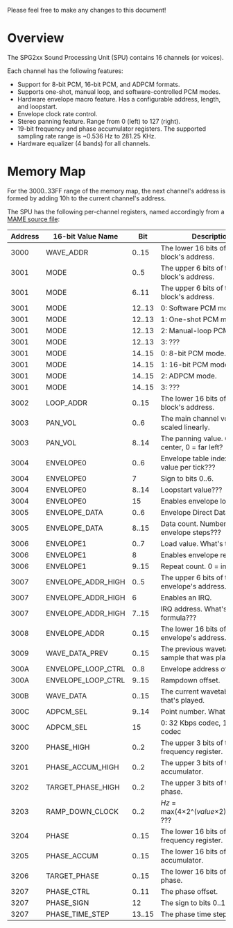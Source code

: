 Please feel free to make any changes to this document!

# Overview
The SPG2xx Sound Processing Unit (SPU) contains 16 channels (or voices).

Each channel has the following features:
* Support for 8-bit PCM, 16-bit PCM, and ADPCM formats.
* Supports one-shot, manual loop, and software-controlled PCM modes.
* Hardware envelope macro feature. Has a configurable address, length, and loopstart.
* Envelope clock rate control.
* Stereo panning feature. Range from 0 (left) to 127 (right).
* 19-bit frequency and phase accumulator registers. The supported sampling rate range is ~0.536 Hz to 281.25 KHz.
* Hardware equalizer (4 bands) for all channels.

# Memory Map
For the 3000..33FF range of the memory map, the next channel's address is formed by adding 10h to the current channel's address.

The SPU has the following per-channel registers, named accordingly from a [MAME source file](https://github.com/mamedev/mame/blob/master/src/devices/machine/spg2xx_audio.h):

| Address | 16-bit Value Name  | Bit    | Description                                     |
| ------- | ------------------ | ------ | ----------------------------------------------- |
| 3000    | WAVE_ADDR          | 0..15  | The lower 16 bits of the start block's address. |
| 3001    | MODE               | 0..5   | The upper 6 bits of the start block's address.  |
| 3001    | MODE               | 6..11  | The upper 6 bits of the loop block's address.   |
| 3001    | MODE               | 12..13 | 0: Software PCM mode.                           |
| 3001    | MODE               | 12..13 | 1: One-shot PCM mode.                           |
| 3001    | MODE               | 12..13 | 2: Manual-loop PCM mode.                        |
| 3001    | MODE               | 12..13 | 3: ???                                          |
| 3001    | MODE               | 14..15 | 0: 8-bit PCM mode.                              |
| 3001    | MODE               | 14..15 | 1: 16-bit PCM mode.                             |
| 3001    | MODE               | 14..15 | 2: ADPCM mode.                                  |
| 3001    | MODE               | 14..15 | 3: ???                                          |
| 3002    | LOOP_ADDR          | 0..15  | The lower 16 bits of the loop block's address.  |
| 3003    | PAN_VOL            | 0..6   | The main channel volume, scaled linearly.       |
| 3003    | PAN_VOL            | 8..14  | The panning value. 64 = center, 0 = far left?   |
| 3004    | ENVELOPE0          | 0..6   | Envelope table index increase value per tick??? |
| 3004    | ENVELOPE0          | 7      | Sign to bits 0..6.                              |
| 3004    | ENVELOPE0          | 8..14  | Loopstart value???                              |
| 3004    | ENVELOPE0          | 15     | Enables envelope looping???                     |
| 3005    | ENVELOPE_DATA      | 0..6   | Envelope Direct Data                            |
| 3005    | ENVELOPE_DATA      | 8..15  | Data count. Number of envelope steps???         |
| 3006    | ENVELOPE1          | 0..7   | Load value. What's that???                      |
| 3006    | ENVELOPE1          | 8      | Enables envelope repeat.                        |
| 3006    | ENVELOPE1          | 9..15  | Repeat count. 0 = infinite???                   |
| 3007    | ENVELOPE_ADDR_HIGH | 0..5   | The upper 6 bits of the envelope's address.     |
| 3007    | ENVELOPE_ADDR_HIGH | 6      | Enables an IRQ.                                 |
| 3007    | ENVELOPE_ADDR_HIGH | 7..15  | IRQ address. What's the formula???              |
| 3008    | ENVELOPE_ADDR      | 0..15  | The lower 16 bits of the envelope's address.    |
| 3009    | WAVE_DATA_PREV     | 0..15  | The previous wavetable sample that was played.  |
| 300A    | ENVELOPE_LOOP_CTRL | 0..8   | Envelope address offset.                        |
| 300A    | ENVELOPE_LOOP_CTRL | 9..15  | Rampdown offset.                                |
| 300B    | WAVE_DATA          | 0..15  | The current wavetable sample that's played.     |
| 300C    | ADPCM_SEL          | 9..14  | Point number. What's that???                    |
| 300C    | ADPCM_SEL          | 15     | 0: 32 Kbps codec, 1: 36 Kbps codec              |
| 3200    | PHASE_HIGH         | 0..2   | The upper 3 bits of the frequency register.     |
| 3201    | PHASE_ACCUM_HIGH   | 0..2   | The upper 3 bits of the phase accumulator.      |
| 3202    | TARGET_PHASE_HIGH  | 0..2   | The upper 3 bits of the target phase.           |
| 3203    | RAMP_DOWN_CLOCK    | 0..2   | *Hz* = max(4×2^(*value*×2),8192)×13 ???         |
| 3204    | PHASE              | 0..15  | The lower 16 bits of the frequency register.    |
| 3205    | PHASE_ACCUM        | 0..15  | The lower 16 bits of the phase accumulator.     |
| 3206    | TARGET_PHASE       | 0..15  | The lower 16 bits of the target phase.          |
| 3207    | PHASE_CTRL         | 0..11  | The phase offset.                               |
| 3207    | PHASE_SIGN         | 12     | The sign to bits 0..11???                       |
| 3207    | PHASE_TIME_STEP    | 13..15 | The phase time step.                            |
